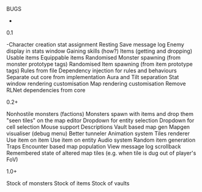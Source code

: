 BUGS

-

0.1

-Character creation stat assignment
Resting
Save message log
Enemy display in stats window
Gaining skills (how?)
Items (getting and dropping)
	Usable items
	Equippable items
Randomised Monster spawning (from monster prototype tags)
Randomised Item spawning (from item prototype tags)
Rules from file
Dependency injection for rules and behaviours
Separate out core from implementation
	Aura and Tilt separation
		Stat window rendering customisation
		Map rendering customisation
Remove RLNet dependencies from core

0.2+

Nonhostile monsters (factions)
Monsters spawn with items and drop them
"seen tiles" on the map editor
Dropdown for entity selection
Dropdown for cell selection
Mouse support
	Descriptions
Vault based map gen
Mapgen visualiser (debug menu)
Better tunneler
Animation system
Tiles renderer
Use item on item
Use item on entity
Audio system
Random item generation
Traps
Encounter based map population
View message log scrollback
Remembered state of altered map tiles (e.g. when tile is dug out of player's FoV)

1.0+

Stock of monsters
Stock of items
Stock of vaults